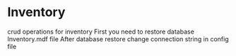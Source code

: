 # Inventory
crud operations for inventory
First you need to restore database Inventory.mdf file
After database restore change connection string in config file
